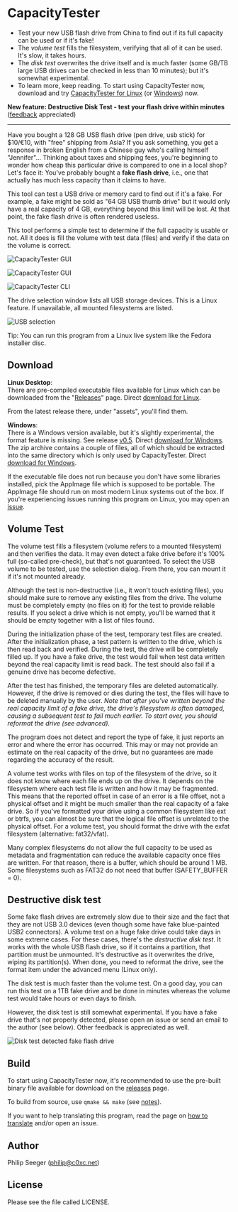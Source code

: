 CapacityTester
==============

- Test your new USB flash drive from China to find out if its full capacity can be used or if it's fake!
- The *volume test* fills the filesystem, verifying that all of it can be used. It's slow, it takes hours.
- The *disk test* overwrites the drive itself and is much faster (some GB/TB large USB drives can be checked in less than 10 minutes); but it's somewhat experimental.
- To learn more, keep reading. To start using CapacityTester now, download and try [CapacityTester for Linux](https://github.com/c0xc/CapacityTester/releases/download/v0.5/Capacity_Tester-x86_64.AppImage) (or [Windows](https://github.com/c0xc/CapacityTester/releases/download/v0.5/capacity-tester.exe)) now.

**New feature: Destructive Disk Test - test your flash drive within minutes** ([feedback](https://github.com/c0xc/CapacityTester/issues/12) appreciated)

---

Have you bought a 128 GB USB flash drive (pen drive, usb stick) for $10/€10,
with "free" shipping from Asia?
If you ask something, you get a response in broken English from a Chinese guy
who's calling himself "Jennifer"...
Thinking about taxes and shipping fees, you're beginning to wonder how cheap
this particular drive is compared to one in a local shop?
Let's face it: You've probably bought a **fake flash drive**, i.e.,
one that actually has much less capacity than it claims to have.

This tool can test a USB drive or memory card to find out if it's a fake.
For example, a fake might be sold as "64 GB USB thumb drive"
but it would only have a real capacity of 4 GB, everything beyond this limit
will be lost. At that point, the fake flash drive is often rendered useless.

This tool performs a simple test to determine if the full capacity
is usable or not. All it does is fill the volume with test data (files)
and verify if the data on the volume is correct.

![CapacityTester GUI](screenshots/CapacityTester_GUI_1.png)

![CapacityTester GUI](screenshots/CapacityTester_GUI_2.png)

![CapacityTester CLI](screenshots/CapacityTester_CLI_1.png)

The drive selection window lists all USB storage devices.
This is a Linux feature. If unavailable, all mounted filesystems are listed.

![USB selection](screenshots/CapacityTester_USB_selection.png)

Tip: You can run this program from a Linux live system like the Fedora installer disc.



Download
--------

**Linux Desktop**:  
There are pre-compiled executable files available for Linux
which can be downloaded from the "[Releases](https://github.com/c0xc/CapacityTester/releases)" page.
Direct [download for Linux](https://github.com/c0xc/CapacityTester/releases/download/v0.5/Capacity_Tester-x86_64.AppImage).

From the latest release there, under "assets", you'll find them.

**Windows**:  
There is a Windows version available, but it's slightly experimental,
the format feature is missing. See release [v0.5](https://github.com/c0xc/CapacityTester/releases/tag/v0.5).
Direct [download for Windows](https://github.com/c0xc/CapacityTester/releases/download/v0.5/capacity-tester.exe).
The zip archive contains a couple of files, all of which should be extracted
into the same directory which is only used by CapacityTester.
Direct [download for Windows](https://github.com/c0xc/CapacityTester/releases/download/v0.5/CapacityTester_Win7.zip).

If the executable file does not run because you don't have some libraries
installed, pick the AppImage file which is supposed to be portable.
The AppImage file should run on most modern Linux systems
out of the box.
If you're experiencing issues running this program on Linux,
you may open an [issue](https://github.com/c0xc/CapacityTester/issues).



Volume Test
-----------

The volume test fills a filesystem (volume refers to a mounted filesystem)
and then verifies the data. It may even detect a fake drive before
it's 100% full (so-called pre-check), but that's not guaranteed.
To select the USB volume to be tested, use the selection dialog.
From there, you can mount it if it's not mounted already.

Although the test is non-destructive (i.e., it won't touch existing files),
you should make sure to remove any existing files from the drive.
The volume must be completely empty (no files on it)
for the test to provide reliable results.
If you select a drive which is not empty, you'll be warned that it should
be empty together with a list of files found.

During the initialization phase of the test,
temporary test files are created.
After the initialization phase, a test pattern is written to the drive,
which is then read back and verified.
During the test, the drive will be completely filled up.
If you have a fake drive, the test would fail when test data
written beyond the real capacity limit is read back.
The test should also fail if a genuine drive has become defective.

After the test has finished, the temporary files are deleted automatically.
However, if the drive is removed or dies during the test,
the files will have to be deleted manually by the user.
*Note that after you've written beyond the real capacity limit of a fake drive,
the drive's filesystem is often damaged, causing a subsequent test to fail
much earlier. To start over, you should reformat the drive (see advanced).*

The program does not detect and report the type of fake,
it just reports an error and where the error has occurred.
This may or may not provide an estimate on the real capacity of the drive,
but no guarantees are made regarding the accuracy of the result.

A volume test works with files on top of the filesystem of the drive,
so it does not know where each file ends up on the drive.
It depends on the filesystem where each test file is written
and how it may be fragmented.
This means that the reported offset in case of an error is a file offset,
not a physical offset and it might be much smaller than the real capacity
of a fake drive.
So if you've formatted your drive using a common filesystem like ext or btrfs,
you can almost be sure that the logical file offset is unrelated
to the physical offset. For a volume test, you should format the drive
with the exfat filesystem (alternative: fat32/vfat).

Many complex filesystems do not allow the full capacity to be used
as metadata and fragmentation can reduce the available capacity
once files are written.
For that reason, there is a buffer, which should be around 1 MB.
Some filesystems such as FAT32 do not need that buffer (SAFETY_BUFFER = 0).



Destructive disk test
---------------------

Some fake flash drives are extremely slow due to their size
and the fact that they are not USB 3.0 devices (even though some
have fake blue-painted USB2 connectors).
A volume test on a huge fake drive could take days in some extreme cases.
For these cases, there's the *destructive disk test*.
It works with the whole USB flash drive, so if it contains a partition,
that partition must be unmounted. It's destructive as it overwrites
the drive, wiping its partition(s). When done, you need to reformat the drive,
see the format item under the advanced menu (Linux only).

The disk test is much faster than the volume test.
On a good day, you can run this test on a 1TB fake drive and be done in minutes
whereas the volume test would take hours or even days to finish.

However, the disk test is still somewhat experimental.
If you have a fake drive that's not properly detected, please open an issue
or send an email to the author (see below).
Other feedback is appreciated as well.

![Disk test detected fake flash drive](screenshots/CapacityTester_USB_DiskTest_failed.png)



Build
-----

To start using CapacityTester now, it's recommended to
use the pre-built binary file available for download on the [releases](https://github.com/c0xc/CapacityTester/releases) page.

To build from source, use `qmake && make` (see [notes](BUILD_NOTES.md)).

If you want to help translating this program,
read the page on [how to translate](TRANSLATIONS.md) and/or open an issue.



Author
------

Philip Seeger (philip@c0xc.net)



License
-------

Please see the file called LICENSE.



